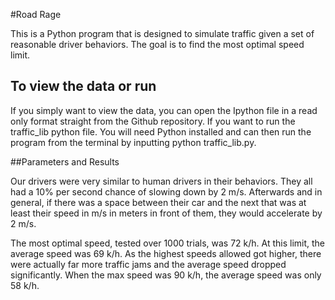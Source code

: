 #Road Rage

This is a Python program that is designed to simulate traffic given a set of
reasonable driver behaviors. The goal is to find the most optimal speed limit.

## To view the data or run

If you simply want to view the data, you can open the Ipython file in a read only
format straight from the Github repository. If you want to run the traffic_lib
python file. You will need Python installed and can then run the program from
the terminal by inputting python traffic_lib.py.

##Parameters and Results

Our drivers were very similar to human drivers in their behaviors. They all had
a 10% per second chance of slowing down by 2 m/s. Afterwards and in general, if
there was a space between their car and the next that was at least their speed
in m/s in meters in front of them, they would accelerate by 2 m/s.

The most optimal speed, tested over 1000 trials, was 72 k/h. At this limit, the
average speed was 69 k/h. As the highest speeds allowed got higher, there were
actually far more traffic jams and the average speed dropped significantly.
When the max speed was 90 k/h, the average speed was only 58 k/h.
